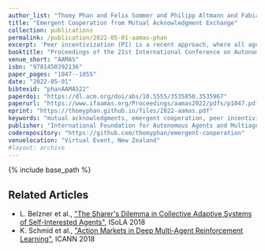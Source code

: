 ```yaml
---
author_list: "Thomy Phan and Felix Sommer and Philipp Altmann and Fabian Ritz and Lenz Belzner and Claudia Linnhoff-Popien"
title: "Emergent Cooperation from Mutual Acknowledgment Exchange"
collection: publications
permalink: /publication/2022-05-01-aamas-phan
excerpt: 'Peer incentivization (PI) is a recent approach, where all agents learn to reward or to penalize each other in a distributed fashion which often leads to emergent cooperation. Current PI mechanisms implicitly assume a flawless communication channel in order to exchange rewards. These rewards are directly integrated into the learning process without any chance to respond with feedback. Furthermore, most PI approaches rely on global information which limits scalability and applicability to real-world scenarios, where only local information is accessible. In this paper, we propose Mutual Acknowledgment Token Exchange (MATE), a PI approach defined by a two-phase communication protocol to mutually exchange acknowledgment tokens to shape individual rewards. Each agent evaluates the monotonic improvement of its individual situation in order to accept or reject acknowledgment requests from other agents. MATE is completely decentralized and only requires local communication and information. We evaluate MATE in three social dilemma domains. Our results show that MATE is able to achieve and maintain significantly higher levels of cooperation than previous PI approaches. In addition, we evaluate the robustness of MATE in more realistic scenarios, where agents can defect from the protocol and where communication failures can occur.'
booktitle: "Proceedings of the 21st International Conference on Autonomous Agents and MultiAgent Systems"
venue_short: "AAMAS"
isbn: "9781450392136"
paper_pages: "1047--1055"
date: "2022-05-01"
bibtexid: "phanAAMAS22"
paperdoi: "https://dl.acm.org/doi/abs/10.5555/3535850.3535967"
paperurl: "https://www.ifaamas.org/Proceedings/aamas2022/pdfs/p1047.pdf"
eprint: "https://thomyphan.github.io/files/2022-aamas.pdf"
keywords: "mutual acknowledgments, emergent cooperation, peer incentivization, reinforcement learning, multi-agent learning"
publisher: "International Foundation for Autonomous Agents and Multiagent Systems"
coderepository: "https://github.com/thomyphan/emergent-cooperation"
venuelocation: "Virtual Event, New Zealand"
#layout: archive
---
```


{% include base_path %}

## Related Articles
- L. Belzner et al., ["The Sharer's Dilemma in Collective Adaptive Systems of Self-Interested Agents"](https://thomyphan.github.io/publication/2018-11-01-isola-belzner), ISoLA 2018
- K. Schmid et al., ["Action Markets in Deep Multi-Agent Reinforcement Learning"](https://thomyphan.github.io/publication/2018-08-01-icann-schmid), ICANN 2018